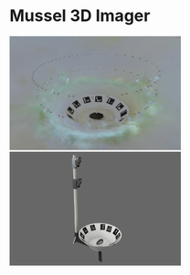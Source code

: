 # Mussel 3D Imager


<img src="mussel_3D_recontruction.png" alt="Alt Text" width="300" height="200">

<img src="ESP32_Imaging_System.png" alt="Alt Text" width="300" height="200">
